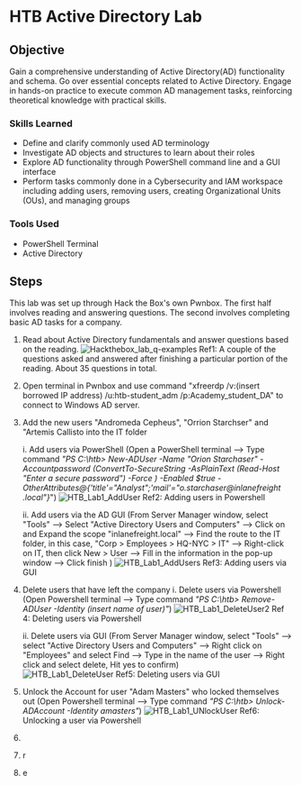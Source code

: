 # HTB Active Directory Lab

## Objective

Gain a comprehensive understanding of Active Directory(AD) functionality and schema. Go over essential concepts related to Active Directory. Engage in hands-on practice to execute common AD management tasks, reinforcing theoretical knowledge with practical skills.

### Skills Learned

- Define and clarify commonly used AD terminology
- Investigate AD objects and structures to learn about their roles
- Explore AD functionality through PowerShell command line and a GUI interface
- Perform tasks commonly done in a Cybersecurity and IAM workspace including adding users, removing users, creating Organizational Units (OUs), and managing groups

### Tools Used

- PowerShell Terminal
- Active Directory 

## Steps
This lab was set up through Hack the Box's own Pwnbox. The first half involves reading and answering questions. The second involves completing basic AD tasks for a company.

  1. Read about Active Directory fundamentals and answer questions based on the reading.
  ![Hackthebox_lab_q-examples](https://github.com/OGkevq/HTB-Active-Directory/assets/159976397/41096189-b707-4c19-bd8f-fc791d765058)
    Ref1: A couple of the questions asked and answered after finishing a particular portion of the reading. About 35 questions in total.
  2. Open terminal in Pwnbox and use command "xfreerdp /v:(insert borrowed IP address) /u:htb-student_adm /p:Academy_student_DA" to connect to Windows AD server.
  3. Add the new users "Andromeda Cepheus", "Orrion Starchser" and "Artemis Callisto into the IT folder
   
     i. Add users via PowerShell (Open a PowerShell terminal --> Type command _"PS C:\htb> New-ADUser -Name "Orion Starchaser" -Accountpassword (ConvertTo-SecureString -AsPlainText (Read-Host "Enter a secure password") -Force ) -Enabled $true -OtherAttributes@{'title'="Analyst";'mail'="o.starchaser@inlanefreight .local"}_")
    ![HTB_Lab1_AddUser](https://github.com/OGkevq/HTB-Active-Directory/assets/159976397/846df398-f963-40aa-bcb1-15aac126c916)
     Ref2: Adding users in Powershell
     
     ii. Add users via the AD GUI (From Server Manager window, select "Tools" --> Select "Active Directory Users and Computers" --> Click on and Expand the scope "inlanefreight.local" --> Find the route to the IT folder, in this case, "Corp > Employees > HQ-NYC > IT" --> Right-click on IT, then click New > User --> Fill in the information in the pop-up window --> Click finish )
     ![HTB_Lab1_AddUsers](https://github.com/OGkevq/HTB-Active-Directory/assets/159976397/f9bc3a23-8707-4258-9f64-636b7f8fc451)
     Ref3: Adding users via GUI 

  5. Delete users that have left the company
      i. Delete users via Powershell (Open Powershell terminal --> Type command _"PS C:\htb> Remove-ADUser -Identity (insert name of user)"_)
      ![HTB_Lab1_DeleteUser2](https://github.com/OGkevq/HTB-Active-Directory/assets/159976397/ced112fe-21a9-4ff2-b69c-a53cd1f45fb1)
    Ref 4: Deleting users via Powershell

      ii. Delete users via GUI (From Server Manager window, select "Tools" --> select "Active Directory Users and Computers" --> Right click on "Employees" and select Find --> Type in the name of the user --> Right click and select delete, Hit yes to confirm)  
      ![HTB_Lab1_DeleteUser](https://github.com/OGkevq/HTB-Active-Directory/assets/159976397/ff9bf2f9-a0cd-4424-add1-073117a68bc3)
      Ref5: Deleting users via GUI
  6. Unlock the Account for user "Adam Masters" who locked themselves out (Open Powershell terminal --> Type command _"PS C:\htb> Unlock-ADAccount -Identity amasters"_)
  ![HTB_Lab1_UNlockUser](https://github.com/OGkevq/HTB-Active-Directory/assets/159976397/34b7e80c-f531-4e8e-8239-291c53c9ceaa)
  Ref6: Unlocking a user via Powershell
  7. 
  8. r
  9. e
    
